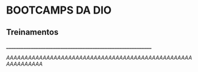 # BOOTCAMPS DA DIO
## Treinamentos
**___________________________________________________________**

_AAAAAAAAAAAAAAAAAAAAAAAAAAAAAAAAAAAAAAAAAAAAAAAAAAAAAAAAAAAAA_
